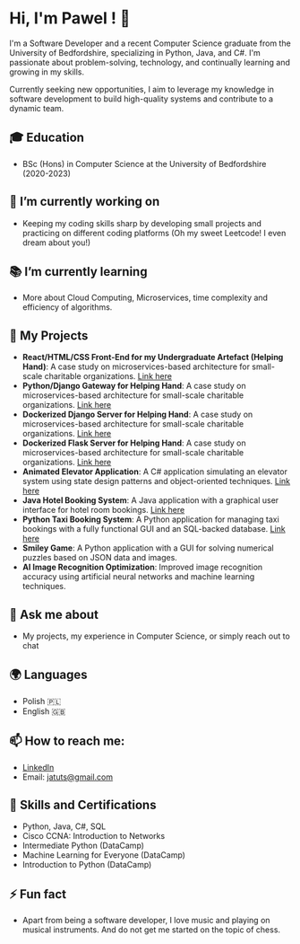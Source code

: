 # Hi, I'm Pawel ! 👋

I'm a Software Developer and a recent Computer Science graduate from the University of Bedfordshire, specializing in Python, Java, and C#. I'm passionate about problem-solving, technology, and continually learning and growing in my skills. 

Currently seeking new opportunities, I aim to leverage my knowledge in software development to build high-quality systems and contribute to a dynamic team. 

## 🎓 Education

- BSc (Hons) in Computer Science at the University of Bedfordshire (2020-2023)

## 🔭 I’m currently working on

- Keeping my coding skills sharp by developing small projects and practicing on different coding platforms (Oh my sweet Leetcode! I even dream about you!)

## 📚 I’m currently learning

- More about Cloud Computing, Microservices, time complexity and efficiency of algorithms. 


## 🌱 My Projects

- **React/HTML/CSS Front-End for my Undergraduate Artefact (Helping Hand)**: A case study on microservices-based architecture for small-scale charitable organizations. [Link here](https://github.com/P-Pole/HelpingHand-v2)
- **Python/Django Gateway for Helping Hand**: A case study on microservices-based architecture for small-scale charitable organizations. [Link here](https://github.com/P-Pole/HelpingHand-Django-Gateway)
- **Dockerized Django Server for Helping Hand**: A case study on microservices-based architecture for small-scale charitable organizations. [Link here](https://github.com/P-Pole/HelpingHand-Django-Server)
- **Dockerized Flask Server for Helping Hand**: A case study on microservices-based architecture for small-scale charitable organizations. [Link here](https://github.com/P-Pole/HelpingHand-Flask-Docker-Server)
- **Animated Elevator Application**: A C# application simulating an elevator system using state design patterns and object-oriented techniques. [Link here](https://github.com/P-Pole/Elevator-Project)
- **Java Hotel Booking System**: A Java application with a graphical user interface for hotel room bookings. [Link here](https://github.com/P-Pole/Hotel-Booking-System)
- **Python Taxi Booking System**: A Python application for managing taxi bookings with a fully functional GUI and an SQL-backed database. [Link here](https://github.com/P-Pole/Taxi-Booking-System)
- **Smiley Game**: A Python application with a GUI for solving numerical puzzles based on JSON data and images. 
- **AI Image Recognition Optimization**: Improved image recognition accuracy using artificial neural networks and machine learning techniques. 

## 💬 Ask me about

- My projects, my experience in Computer Science, or simply reach out to chat


## 🌍 Languages

- Polish 🇵🇱
- English 🇬🇧

## 📫 How to reach me:

- [LinkedIn](https://www.linkedin.com/in/software-developer-engineer/)
- Email: jatuts@gmail.com

## 💼 Skills and Certifications

- Python, Java, C#, SQL
- Cisco CCNA: Introduction to Networks
- Intermediate Python (DataCamp)
- Machine Learning for Everyone (DataCamp)
- Introduction to Python (DataCamp)

## ⚡ Fun fact

- Apart from being a software developer, I love music and playing on musical instruments. And do not get me started on the topic of chess.
